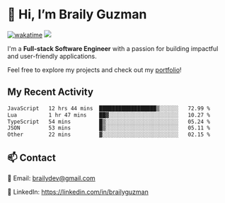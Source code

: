 # 👋 Hi, I’m Braily Guzman
[![wakatime](https://wakatime.com/badge/user/78b9a827-5162-4c58-9330-4ea970cf6de4.svg)](https://wakatime.com/@78b9a827-5162-4c58-9330-4ea970cf6de4)
![](https://komarev.com/ghpvc/?username=brailyguzman)

I'm a **Full-stack Software Engineer** with a passion for building impactful and user-friendly applications.

Feel free to explore my projects and check out my [portfolio](https://braily.dev)!


## My Recent Activity
<!--START_SECTION:waka-->

```txt
JavaScript   12 hrs 44 mins  ██████████████████▒░░░░░░   72.99 %
Lua          1 hr 47 mins    ██▓░░░░░░░░░░░░░░░░░░░░░░   10.27 %
TypeScript   54 mins         █▒░░░░░░░░░░░░░░░░░░░░░░░   05.24 %
JSON         53 mins         █▒░░░░░░░░░░░░░░░░░░░░░░░   05.11 %
Other        22 mins         ▓░░░░░░░░░░░░░░░░░░░░░░░░   02.15 %
```

<!--END_SECTION:waka-->

## 📫 Contact
📧 Email: brailydev@gmail.com

🔗 LinkedIn: https://linkedin.com/in/brailyguzman
